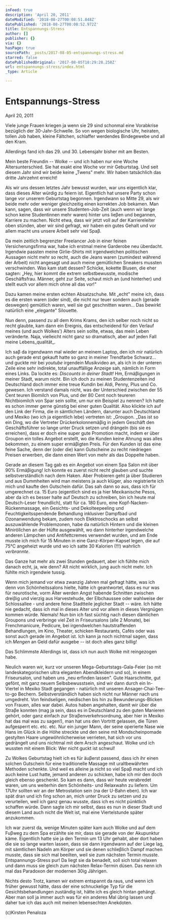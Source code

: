 ```yaml
---
inFeed: true
description: 'April 20, 2011'
dateModified: '2018-08-27T00:08:51.848Z'
datePublished: '2018-08-27T00:08:52.972Z'
title: Entspannungs-Stress
author: []
publisher: {}
via: {}
hasPage: true
sourcePath: _posts/2017-08-05-entspannungs-stress.md
starred: false
datePublishedOriginal: '2017-08-05T18:29:28.258Z'
url: entspannungs-stress/index.html
_type: Article

---
```

# **Entspannungs-Stress**

April 20, 2011

Viele junge Frauen kriegen ja wenn sie 29 sind schonmal eine Vorabkrise bezüglich der 30-Jahr-Schwelle. So von wegen biologische Uhr, heiraten, tollen Job haben, kleine Fältchen, schlaffer werdendes Bindegewebe und all den Kram.

Allerdings fand ich das 29\. und 30\. Lebensjahr bisher mit am Besten.

Mein beste Freundin -- Wolke -- und ich haben nur eine Woche Altersunterschied. Sie hat exakt eine Woche vor mir Geburtstag. Und seit diesem Jahr sind wir beide keine „Twens" mehr. Wir haben tatsächlich das dritte Jahrzehnt erreicht!

Als wir uns dessen letztes Jahr bewusst wurden, war uns eigentlich klar, dass dieses Alter würdig zu feiern ist. Eigentlich hat unsere Party schon lange vor unserem Geburtstag begonnen. Irgendwann so Mitte 29, als wir beide mehr oder weniger gleichzeitig einen korrekten Job bekamen. Man kann, sagen, dass wir unsere Studenten-Job-Zeit (auch wenn wir lange schon keine Studentinnen mehr waren) hinter uns lieβen und begannen, Karriere zu machen. Nicht etwa, dass wir jetzt voll auf der Karriereleiter oben stünden, aber wir sind gefragt, wir haben ein gutes Gehalt und vor allem macht uns unsere Arbeit sehr viel Spaβ.

Da mein zeitlich begrenzter Freelancer Job in einer feinen Versicherungsfirma war, habe ich erstmal meine Garderobe neu überdacht. Irgendwie passten meine Girlie-Shirts mit irgendwelchen politischen Aussagen nicht mehr so recht, auch die Jeans waren (zumindest während der Arbeit) nicht angesagt und auch meine gemütlichen Sneakers mussten verschwinden. Was kam statt dessen? Schicke, kokette Blusen, die eher sagten: „Hey, hier kommt die extrem selbstbewusste, modische Geschäftsfrau. Männer, geht zur Seite, schaut mich an (und hinterher) und stellt euch vor allem mich ohne all das vor!"

Dazu kamen meine ersten echten Absatzschuhe. Mit „echt" meine ich, dass es die ersten waren (oder sind), die nicht nur teuer sondern auch (gerade deswegen) gemütlich waren, weil sie gut geschnitten waren... Das bewirkt natürlich eine „elegante" Silouette.

Nun denn, passend zu all dem Krims Krams, den ich selber noch nicht so recht glaubte, kam dann ein Ereignis, das entscheidend für den Verlauf meines (und auch Wolkes') Alters sein sollte, etwas, das mein Leben veränderte. Naja, vielleicht nicht ganz so dramatisch, aber  auf jeden Fall meine Lebens_qualität_.

Ich saβ da irgendwann mal wieder an meinem Laptop, den ich mir natürlich auch gerade erst gekauft hatte so ganz in meiner Trendfarbe Schwarz... und guckte mir bei _youtube_ irgendein Musikvideo an, als ich in der unteren Zeile eine sehr indirekte, total unauffällige Anzeige sah, nämlich in Form eines Links. Da lockte es: _Discounts in deiner Stadt!_ Hm, Ermäβigungen in meiner Stadt, warum nicht. Bin ich doch zu meinen Studentenzeiten ind Deutschland doch immer eine treue Kundin bei Aldi, Penny, Plus und Co. gewesen. Ich verstand damals nicht, was der Unterschied zwischen der 55 Cent teuren Biomilch von Plus, und der 80 Cent noch teureren Nichtbiomilch von Spar sein sollte, um nur ein Beispiel zu nennen? Ich hatte es schon immer gerne günstig bei einer guten Qualität. Also klickte ich auf den Link der Firma, die in sämtlichen Ländern, darunter auch Deutschland und Mexiko (wo ich ja eigentlich lebe) vertreten ist: _Groupon. _Das ist so ein Ding, wo die Vertreter Drückerkolonnemäβig in jedem Geschäft den Geschäftsführer so lange unter Druck setzen und drängeln (bis sie es erreichen), dass er doch eine super gute Promotion macht, indem er über Groupon ein tolles Angebot erstellt, wo die Kunden keine Ahnung was alles bekommen, zu einem super ermäβigten Preis. Für den Kunden ist das eine feine Sache, denn der (oder die) kann Gutscheine zu recht niedriegen Preisen erwerben, die dann einen Wert von mehr als das Doppelte haben.

Gerade an diesem Tag gab es ein Angebot von einem Spa Salon mit über 90% Ermäβigung! Ich konnte es zuerst nicht recht glauben und suchte selbstverständlich nach dem Haken. Aber Probieren geht ja über Studieren und aus Dummheiten wird man meistens ja auch klüger, also registrierte ich mich und kaufte den Gutschein dafür. Das sah dann so aus, dass ich für umgerechnet ca. 15 Euro (eigentlich sind es ja hier Mexikanische Pesos, aber da ich es besser halte auf Deutsch zu schreiben, bin ich heute mal Deutsch-Leser freundlich), statt für ca. 180 Euro, eine Kopf-Nacken-Rückenmassage, ein Gesichts- und Dekolteepeeling und Feuchtigkeitsspendende Behandlung inklusiver Dampfbad und Ozonanwendung bekam, zudem noch Elektroschocks an selbst auszuwählende Problemzonen, habe da natürlich Hintern und die kleinen Miniröllchen an der Hüfte ausgewählt, wo dann hinterher irgendwelche anderen Lämpchen und Antifettcremes verwendet wurden, und am Ende musste ich mich für 15 Minuten in eine Ganz-Körper-Kapsel legen, die auf 75°C angeheizt wurde und wo ich satte 30 Kalorien (!!!) wahrlich _verbrannte_.

Das Ganze hat mehr als zwei Stunden gedauert, aber ich fühlte mich danach echt, ja, wie denn? Alt nicht wirklich, jung auch nicht mehr. Ich fühlte mich irgendwie tussig.

Wenn mich jemand vor etwa zwanzig Jahren mal gefragt hätte, was ich denn von Schönheitssalons hielte, hätte ich geantwortet, dass es nur was für neurotische, vorm Älter werden Angst habende Schnitten zwischen dreiβig und vierzig aus Harvestehude, der Elbchaussee oder wahlweise der Schlossallee - und andere feine Stadtteile jeglicher Stadt -- wäre. Ich hätte nie gedacht, dass ich mal in dieses Alter und vor allem in dieses Vergnügen kommen würde. Niemals! Nun bin ich fast süchtig nach diesen dämlichen Groupons und verbringe viel Zeit in Friseursalons (alle 2 Monate), bei Frenchmanicure, Pedicure, bei irgendwelchen hautstraffenden Behandlungen, im Kino, Theater, schicken Restaurants, Cafés oder was sonst auch gerade im Angebot ist. Ich kann ja noch nichtmal sagen, dass ich _Mengen_ an Geld dafür ausgebe -- ist doch alles ganz billig!

Das Schlimmste Allerdings ist, dass ich nun auch Wolke mit reingezogen habe.

Neulich waren wir, kurz vor unseren Mega-Geburtstags-Gala-Feier (so mit landeskategorischen ultra eleganten Abendkleidern und so), in einem Friseursalon, und haben uns „neu erfinden lassen". Gute Haarschnitte, gut gefönt, mit ganz neuem Selbsbewusstsein, sind wir dann durch ein In-Viertel in Mexiko Stadt gegangen - natürlich mit unseren Ansager-Chai-Tee-to-go Bechern. Selbstverständlich haben sich nicht nur Männer nach uns umgedreht. Von feindseligen, neidischen bis hin zu Bewunderungs-Blicken von Frauen, alles war dabei. Autos haben angehalten, damit wir über die Straβe konnten (mag ja sein, dass es in Deutschland zu den guten Manieren gehört, oder ganz einfach zur Straβenverkehrsordnung, aber hier in Mexiko hat das mal was zu sagen!), man hat uns den Vortritt gelassen, die Türen aufgesperrt etc. etc. etc. Nur ein junger Mann, der seine operierte Nase wie Hans im Glück in die Höhe streckte und den seine mit Mondscheinpomade gestylten Haare ungewöhnlicherweise verrieten, hat sich vor uns gedrängelt und uns nichtmal mit dem Arsch angeschaut. Wolke und ich wussten mit einem Blick: Wer nicht guckt ist schwul!

Zu Wolkes Geburtstag hielt ich es für äuβerst passend, dass ich ihr einen solchen Gutschein für eine traditionelle Massage mit uraltbewährten Methoden schenkte. Und weil es alleine ja nicht so viel Spaβ macht und ich auch keine Lust hatte, jemand anderen zu schicken, habe ich mir den doch gleich ebenso geschenkt. So kam es dann, dass wir heute verabredet waren, um uns weiterhin dem Schönheits- und Relaxwahn zu liefern. Um 17Uhr sollten wir an der Metrostation sein (na der U-Bahn eben). Ich war spät dran und ich fing schon an, mich unter Druck zu setzen und zu verurteilen, weil ich ganz genau wusste, dass ich es nicht pünktlich schaffen würde. Dann sagte ich mir selbst, dass es nun in dieser Stadt und diesem Land auch nicht die Welt ist, mal eine Viertelstunde später anzukommen.

Ich war zuerst da, wenige Minuten später kam auch Wolke und auf dem Fuβweg zu dem Spa erzählte sie mir, dass sie gerade von der Akupunktur käme. Eigentlich hatte sie ja den Termin um 13 Uhr gehabt, aber dort haben die sie so lange warten lassen, dass sie dann irgendwann auf der Liege lag, mit sämtlichen Nadeln am Körper und sie denen schlieβlich Dampf machen musste, dass sie sich mal beeilten, weil sie zum nächsten Termin musste. Entspannungs-Stress pur! Da liegt sie da benadelt, soll sich total relaxen und dann muss sie gleich zum nächsten Relax-Termin düsen. Das nenn ich mal das Paradoxon der modernen 30ig Jährigen.

Nichts desto Trotz, kamen wir extrem entspannt da raus, und wenn ich früher gewusst hätte, dass der eine schnuckelige Typ für die Gesichtsbehandlungen zuständig ist, hätte ich es gleich hintan gehängt. Aber man soll ja immer auch was für ein anderes Mal übrig lassen und daher tue ich das auch mit meinen lebensechten Anekdoten.

(c)Kirsten Penaloza